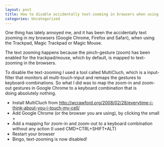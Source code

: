 ```yaml
---
layout: post
title: How to disable accidentally text-zooming in browsers when using Magic Trackpad/Mouse in OSX
categories: Uncategorized
---
```

One thing has lately annoyed me, and it has been the accidentally text zooming in my browsers (Google Chrome, Firefox and Safari), when using the Trackpad, Magic Trackpad or Magic Mouse.

<!--more-->

The text zooming happens because the pinch-gesture (zoom) has been enabled for the trackpad/mouse, which by default, is mapped to text-zooming in the browsers.

To disable the text-zooming I used a tool called MultiCluch, which is a input-filter that monitors all multi-touch-input and remaps the gestures to keyboard-combinations. So what I did was to map the zoom-in and zoom-out gestures in Google Chrome to a keyboard combination that is doing absolutely nothing.
<ul>
	<li>Install MultiCluch from <a href="http://wcrawford.org/2008/02/28/everytime-i-think-about-you-i-touch-my-cell/">http://wcrawford.org/2008/02/28/everytime-i-think-about-you-i-touch-my-cell/</a></li>
	<li>Add Google Chrome (or the browser you are using), by clicking the small +</li>
	<li>Add a mapping for zoom-in and zoom-out to a keyboard combination without any action (I used CMD+CTRL+SHIFT+ALT)</li>
	<li>Restart your browser</li>
	<li>Bingo, text-zooming is now disabled!</li>
</ul>
